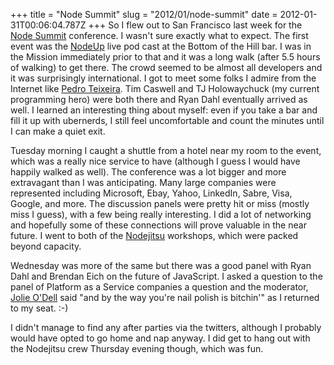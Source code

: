 +++
title = "Node Summit"
slug = "2012/01/node-summit"
date = 2012-01-31T00:06:04.787Z
+++
So I flew out to San Francisco last week for the [Node Summit](http://nodesummit.com/) conference. I wasn't sure exactly what to expect. The first event was the [NodeUp](http://nodeup.com) live pod cast at the Bottom of the Hill bar. I was in the Mission immediately prior to that and it was a long walk (after 5.5 hours of walking) to get there. The crowd seemed to be almost all developers and it was surprisingly international. I got to meet some folks I admire from the Internet like [Pedro Teixeira](http://metaduck.com/). Tim Caswell and TJ Holowaychuck (my current programming hero) were both there and Ryan Dahl eventually arrived as well. I learned an interesting thing about myself: even if you take a bar and fill it up with ubernerds, I still feel uncomfortable and count the minutes until I can make a quiet exit.

Tuesday morning I caught a shuttle from a hotel near my room to the event, which was a really nice service to have (although I guess I would have happily walked as well). The conference was a lot bigger and more extravagant than I was anticipating. Many large companies were represented including Microsoft, Ebay, Yahoo, LinkedIn, Sabre, Visa, Google, and more. The discussion panels were pretty hit or miss (mostly miss I guess), with a few being really interesting. I did a lot of networking and hopefully some of these connections will prove valuable in the near future. I went to both of the [Nodejitsu](http://nodejitsu.com) workshops, which were packed beyond capacity.

Wednesday was more of the same but there was a good panel with Ryan Dahl and Brendan Eich on the future of JavaScript. I asked a question to the panel of Platform as a Service companies a question and the moderator, [Jolie O'Dell](http://blog.jolieodell.com/) said "and by the way you're nail polish is bitchin'" as I returned to my seat. :-)

I didn't manage to find any after parties via the twitters, although I probably would have opted to go home and nap anyway. I did get to hang out with the Nodejitsu crew Thursday evening though, which was fun.
